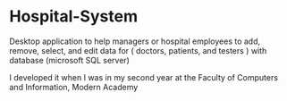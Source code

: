 # Hospital-System
Desktop application to help managers or hospital employees to add, remove, select, and edit data for ( doctors, patients, and testers ) 
with database (microsoft SQL server)

I developed it when I was in my second year at the Faculty of Computers and Information, Modern Academy
